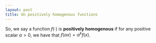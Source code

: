 ```yaml
---
layout: post
title: On positively homogenous functions
---
```


So, we say a function $f(\cdot)$ is **positively homogenous** if for any positive scalar $\alpha > 0$, we have that $f( \alpha x ) = \alpha^k f(x)$.
